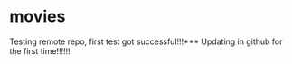 # movies
Testing remote repo, first test got successful!!!***
Updating in github for the first time!!!!!!


